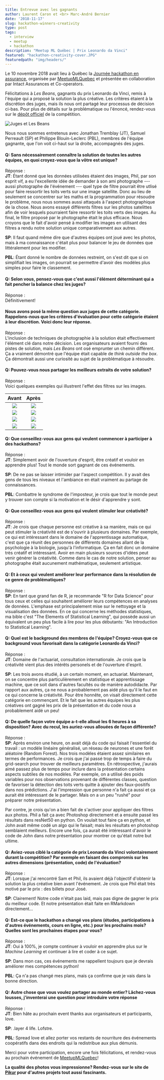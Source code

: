```yaml
---
title: Entrevue avec les gagnants
author: Laurent Caron et <br> Marc-André Bernier
date: '2018-11-17'
slug: hackathon-winners-creativity
type: post
tags:
  - interview
  - meetup
  - hackathon
description: "Meetup ML Québec | Prix Leonardo da Vinci"
featured: "hackathon-creativity-cover.JPG"
featuredpath: "img/headers/"
---
```


Le 10 novembre 2018 avait lieu à Québec la [Journée hackathon en assurance](https://www.facebook.com/events/185652975580020/), organisée par [MeetupMLQuebec](https://www.facebook.com/MeetupMLQuebec) et présentée en collaboration par Intact Assurances et Co-operators.

Félicitations à *Les Beans*, gagnants du prix Leonardo da Vinci, remis à l'équipe qui a proposé la solution la plus créative. Les critères étaient à la discrétion des juges, mais ils nous ont partagé leur processus de décision ci-bas. Pour plus de détails sur la problématique ou l'énoncé, rendez-vous sur le [dépôt officiel](https://github.com/dot-layer/meetup-ML-assurance-hackathon) de la compétition.

![Juges et Les Beans](MeetupMLQuebec2018_054.jpg)

Nous nous sommes entretenus avec Jonathan Tremblay (JT), Samuel Perreault (SP) et Philippe Blouin-Leclerc (PBL), membres de l'équipe gagnante, que l'on voit ci-haut sur la droite, accompagnés des juges.

#### Q: Sans nécessairement connaître la solution de toutes les autres équipes, en quoi croyez-vous que la vôtre est unique?

Réponse :  
**JT**: Étant donné que les données utilisées étaient des images, Phil, par son esprit vif, a eu l'excellente idée de demander à son ami photographe --- aussi photographe de l'événement --- quel type de filtre pourrait être utlisé pour faire ressortir les toits verts sur une image satellite.
Donc au lieu de seulement se concentrer sur les maths et la programmation pour résoudre le problème, nous nous sommes aussi attaqués à l'aspect photographique de la chose. Nous avons essayé différents filtres sur les photos satelittes afin de voir lesquels pourraient faire ressortir les toits verts des images.
Au final, le filtre proposé par le photographe était le plus efficace. Nous croyons que le fait d'avoir pensé à modifier les images en utilisant des filtres a rendu notre solution unique comparativement aux autres.

**SP**: Il faut quand même dire que d'autres équipes ont joué avec les photos, mais à ma connaissance c'était plus pour balancer le jeu de données que littéralement pour les modifier.

**PBL**: Étant donné le nombre de données restreint, on s'est dit que si on simplifiait les images, on pourrait se permettre d'avoir des modèles plus simples pour faire le classement.

#### Q: Selon vous, pensez-vous que c'est aussi l'élément déterminant qui a fait pencher la balance chez les juges?

Réponse :  
Définitivement!

#### Nous avons posé la même question aux juges de cette catégorie. Rappelons-nous que les critères d'évaluation pour cette catégorie étaient à leur discrétion. Voici donc leur réponse.

Réponse :  
L'inclusion de techniques de photographie à la solution était effectivement l'élément clé dans notre décision. Les organisateurs avaient fourni des pistes de solution, mais *Les Beans* ont osé emprunter un chemin différent. Ça a vraiment démontré que l'équipe était capable de *think outside the box*. Ça démontrait aussi une curiosité au sujet de la problématique à résoudre.

#### Q: Pouvez-vous nous partager les meilleurs extraits de votre solution?

Réponse :  
Voici quelques exemples qui illustrent l'effet des filtres sur les images.

| Avant          | Après            |
:---------------:|:-----------------:
![](image-2.png) | ![](image-2.jpg)
![](image-4.png) | ![](image-4.jpg)
![](image-7.png) | ![](image-7.jpg)
![](image-13.png) | ![](image-13.jpg)


#### Q: Que conseillez-vous aux gens qui veulent commencer à participer à des hackathons?

Réponse :  
**JT**: Simplement avoir de l'ouverture d'esprit, être créatif et vouloir en apprendre plus! Tout le monde sort gagnant de ces événements.

**SP**: De ne pas se laisser intimider par l'aspect compétition. Il y avait des gens de tous les niveaux et l'ambiance en était vraiment au partage de connaissances.

**PBL**: Combattre le syndrome de l'imposteur, je crois que tout le monde peut y trouver son compte si la motivation et le désir d'apprendre y sont.


#### Q: Que conseillez-vous aux gens qui veulent stimuler leur créativité?

Réponse :  
**JT**: Je crois que chaque personne est créative à sa manière, mais ce qui peut stimuler la créativité est de s'ouvrir à plusieurs domaines. Par exemple, ce qui est intéressant dans le domaine de l'apprentissage automatique, c'est que ça réunit des personnes de différents domaines allant de la psychologie à la biologie, jusqu'à l'informatique. Ça en fait donc un domaine très créatif et intéressant. 
Avoir en main plusieurs sources d'idées peut venir générer la créativité. Comme dans le cas de notre solution, penser au photographe était aucunement mathématique, seulement artistique.


#### Q: Et à ceux qui veulent améliorer leur performance dans la résolution de ce genre de problématiques?

Réponse :  
**SP**: En tant que grand fan de R, je recommande "R for Data Science" pour tous ceux et celles qui souhaitent améliorer leurs compétences en analyses de données.
L'emphase est principalement mise sur le nettoyage et la visualisation des données. En ce qui concerne les méthodes statistiques, ma bible c'est
"The Elements of Statistical Learning", qui possède aussi un équivalent un peu plus facile à lire pour les plus débutants: "An Introduction to Statistical Learning".


#### Q: Quel est le background des membres de l'équipe? Croyez-vous que ce background vous favorisait dans la catégorie Leonardo da Vinci?

Réponse :  
**JT**: Domaine de l'actuariat, consultation internationale. Je crois que la créativité vient plus des intérêts personels et de l'ouverture d'esprit. 

**SP**: Les trois avons étudié, à un certain moment, en actuariat. Maintenant, on se concentre plus particulièrement en statistique et apprentissage machine,
que ce soit dans d'autres facultés ou de manière autodidacte. Par rapport aux autres, ça ne nous a probablement pas aidé plus qu'il le faut en ce qui concerne la créativité. 
Pour être honnête, on visait directement cette catégorie en commençant. Et le fait que les autres équipes les plus créatives ont gagné les prix de la présentation et du code nous
a probablement aidé un peu!


#### Q: De quelle façon votre équipe a-t-elle alloué les 6 heures à sa disposition? Avec du recul, les auriez-vous allouées de façon différente?

Réponse :  
**SP**: Après environ une heure, on avait déjà du code qui faisait l'essentiel du travail : un modèle linéaire généralisé, un réseau de neurones et une forêt aléatoire (Random Forest).
Nos trois modèles étaient assez similaires en termes de performances. Je crois que j'ai passé trop de temps à faire du grid-search pour trouver de meilleurs
paramètres. En rétrospective, j'aurais aimé passez plus de temps pour inclure dans la présentation certains aspects subtiles de nos modèles. Par exemple,
on a utilisé des poids variables pour nos observations provenant de différentes classes, question de favoriser la détection des toits verts quitte à ajouter
des faux-positifs dans nos prédictions. J'ai l'impression que personne n'a fait ça aussi et ça aurait été intéressant de le partager. Mais on a un peu
"rushé" pour préparer notre présentation.

Par contre, je crois qu'on a bien fait de s'activer pour appliquer des filtres aux photos. Phil a fait ça avec Photoshop directement et a ensuite passé
les résultats dans resNet50 en python. On voulait tout faire ça en python, et John avait même codé un algo qui le faisait; mais les résultats en 
photoshop semblaient meilleurs. Encore une fois, ça aurait été intéressant d'avoir le code de John dans notre présentation pour montrer ce qu'était notre
but ultime.


#### Q: Aviez-vous ciblé la catégorie de prix Leonardo da Vinci volontairement durant la compétition? Par exemple en faisant des compromis sur les autres dimensions (présentation, code) de l'évaluation?

Réponse :  
**JT**: Lorsque j'ai rencontré Sam et Phil, ils avaient déjà l'objectif d'obtenir la solution la plus créative bien avant l'événement. Je crois que Phil était très motivé par le prix : des billets pour José.

**SP**: Clairement! Notre code n'était pas laid, mais pas digne de gagner le prix du meilleur code. Et notre présentation était faite en RMarkdown directement...


#### Q: Est-ce que le hackathon a changé vos plans (études, participations à d'autres événements, cours en ligne, etc.) pour les prochains mois? Quelles sont les prochaines étapes pour vous?

Réponse :  
**JT**: Oui à 100%, je compte continuer à vouloir en apprendre plus sur le *Machine Learning* et continuer à lire et coder à ce sujet.

**SP**: Dans mon cas, ces événements me rappellent toujours que je devrais améliorer mes compétences python!

**PBL**: Ça n'a pas changé mes plans, mais ça confirme que je vais dans la bonne direction. 


#### Q: Autre chose que vous voulez partager au monde entier? Lâchez-vous lousses, j'inventerai une question pour introduire votre réponse

Réponse :  
**JT**: Bien hâte au prochain event thanks aux organisateurs et participants, love.

**SP**: .layer 4 life. Lofstre.

**PBL**: Spread love et allez porter vos restants de nourriture des événements coopératifs dans des endroits qui la redistribue aux plus démunis.

Merci pour votre participation, encore une fois félicitations, et rendez-vous au prochain événement de [MeetupMLQuebec](https://www.facebook.com/MeetupMLQuebec)!

**La qualité des photos vous impressionne? Rendez-vous sur le site de [Pikur](http://www.pikur.ca) pour d'autres projets tout aussi fascinants.**